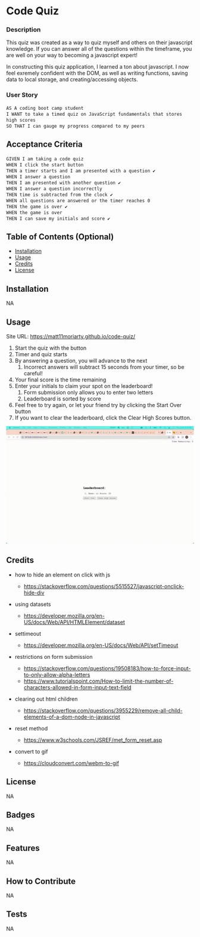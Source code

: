 # Code Quiz

### Description

This quiz was created as a way to quiz myself and others on their javascript knowledge.
If you can answer all of the questions within the timeframe, you are well on your way to becoming a javascript expert!

In constructing this quiz application, I learned a ton about javascript. 
I now feel exremely confident with the DOM, as well as writing functions, saving data to local storage, and creating/accessing objects.

### User Story
```
AS A coding boot camp student
I WANT to take a timed quiz on JavaScript fundamentals that stores high scores
SO THAT I can gauge my progress compared to my peers
```
## Acceptance Criteria
```
GIVEN I am taking a code quiz
WHEN I click the start button
THEN a timer starts and I am presented with a question ✔️
WHEN I answer a question
THEN I am presented with another question ✔️
WHEN I answer a question incorrectly
THEN time is subtracted from the clock ✔️
WHEN all questions are answered or the timer reaches 0
THEN the game is over ✔️
WHEN the game is over
THEN I can save my initials and score ✔️
```

## Table of Contents (Optional)


- [Installation](#installation)
- [Usage](#usage)
- [Credits](#credits)
- [License](#license)

## Installation

NA

## Usage

Site URL: https://matt11moriarty.github.io/code-quiz/

1. Start the quiz with the button
2. Timer and quiz starts
3. By answering a question, you will advance to the next
   1. Incorrect answers will subtract 15 seconds from your timer, so be careful!
4. Your final score is the time remaining 
5. Enter your initials to claim your spot on the leaderboard!
   1. Form submission only allows you to enter two letters
   2. Leaderboard is sorted by score
6. Feel free to try again, or let your friend try by clicking the Start Over button
7. If you want to clear the leaderboard, click the Clear High Scores button.


![alt text](./assets/images/quiz_attempt.gif)


## Credits

- how to hide an element on click with js
  - https://stackoverflow.com/questions/5515527/javascript-onclick-hide-div

- using datasets
  - https://developer.mozilla.org/en-US/docs/Web/API/HTMLElement/dataset

- settimeout
  - https://developer.mozilla.org/en-US/docs/Web/API/setTimeout

- restrictions on form submission
  - https://stackoverflow.com/questions/19508183/how-to-force-input-to-only-allow-alpha-letters
  - https://www.tutorialspoint.com/How-to-limit-the-number-of-characters-allowed-in-form-input-text-field

- clearing out html children
  - https://stackoverflow.com/questions/3955229/remove-all-child-elements-of-a-dom-node-in-javascript

- reset method
  - https://www.w3schools.com/JSREF/met_form_reset.asp

- convert to gif
  - https://cloudconvert.com/webm-to-gif
## License

NA

## Badges

NA

## Features

NA

## How to Contribute

NA

## Tests

NA
